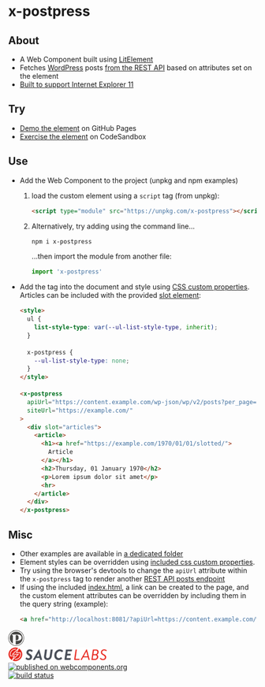 x-postpress
======

## About

  * A Web Component built using [LitElement](https://lit-element.polymer-project.org/)
  * Fetches [WordPress](https://wordpress.org/) posts [from the REST API](https://developer.wordpress.org/rest-api/reference/posts/#list-posts) based on attributes set on the element
  * [Built to support Internet Explorer 11](https://github.com/kherrick/x-postpress/tree/master/build/es5-bundled)

## Try

  * [Demo the element](https://kherrick.github.io/x-postpress/) on GitHub Pages
  * [Exercise the element](https://codesandbox.io/s/ykjx5olp51) on CodeSandbox

## Use

* Add the Web Component to the project (unpkg and npm examples)
  1. load the custom element using a `script` tag (from unpkg):
      ```html
      <script type="module" src="https://unpkg.com/x-postpress"></script>
      ```
  2. Alternatively, try adding using the command line...
      ```bash
      npm i x-postpress
      ```
      ...then import the module from another file:

      ```javascript
      import 'x-postpress'
      ```

* Add the tag into the document and style using <a href="https://developer.mozilla.org/en-US/docs/Web/CSS/Using_CSS_variables">CSS custom properties</a>. Articles can be included with the provided <a href="https://developer.mozilla.org/en-US/docs/Web/Web_Components/Using_templates_and_slots">slot element</a>:
  ```html
  <style>
    ul {
      list-style-type: var(--ul-list-style-type, inherit);
    }

    x-postpress {
      --ul-list-style-type: none;
    }
  </style>

  <x-postpress
    apiUrl="https://content.example.com/wp-json/wp/v2/posts?per_page=1"
    siteUrl="https://example.com/"
  >
    <div slot="articles">
      <article>
        <h1><a href="https://example.com/1970/01/01/slotted/">
          Article
        </a></h1>
        <h2>Thursday, 01 January 1970</h2>
        <p>Lorem ipsum dolor sit amet</p>
        <hr>
      </article>
    </div>
  </x-postpress>
  ```

## Misc

* Other examples are available in [a dedicated folder](https://github.com/kherrick/x-postpress/tree/master/examples)
* Element styles can be overridden using [included css custom properties](https://github.com/kherrick/x-postpress/blob/master/src/templates/styles/x-postpress.js).
* Try using the browser's devtools to change the `apiUrl` attribute within the `x-postpress` tag to render another <a href="https://developer.wordpress.org/rest-api/reference/posts/#list-posts">REST API posts endpoint</a>
* If using the included [index.html](index.html), a link can be created to the page, and the custom element attributes can be overridden by including them in the query string (example):
  ```html
  <a href="http://localhost:8081/?apiUrl=https://content.example.com/wp-json/wp/v2/posts&siteUrl=https://example.com">example.com</a>
  ```

<div>
  <a href="https://github.com/kherrick/x-postpress">
    <img alt="postpress logo" src="images/manifest/icon-48x48.png" width="32px" />
  </a>
</div>

<div>
  <a href="https://saucelabs.com/">
    <img alt="Sauce Labs" src="images/assets/Sauce-Labs_Horiz_Red-Grey_RGB_200x28.png" />
  </a>
</div>

<div>
  <a href="https://www.webcomponents.org/element/x-postpress">
    <img alt="published on webcomponents.org" src="https://img.shields.io/badge/webcomponents.org-published-blue.png" />
  </a>
</div>

<div>
  <a href="https://travis-ci.org/kherrick/x-postpress/">
    <img alt="build status" src="https://api.travis-ci.org/kherrick/x-postpress.png?branch=master" />
  </a>
</div>
